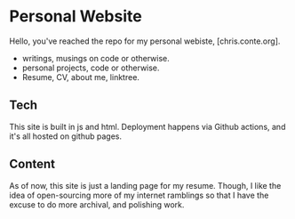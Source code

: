 # Personal Website

Hello, you've reached the repo for my personal webiste, [chris.conte.org].

- writings, musings on code or otherwise. 
- personal projects, code or otherwise.
- Resume, CV, about me, linktree.


## Tech

This site is built in js and html. 
Deployment happens via Github actions, and it's all hosted on github pages.

## Content

As of now, this site is just a landing page for my resume.
Though, I like the idea of open-sourcing more of my internet ramblings so that I have the excuse to do more archival, and polishing work. 
